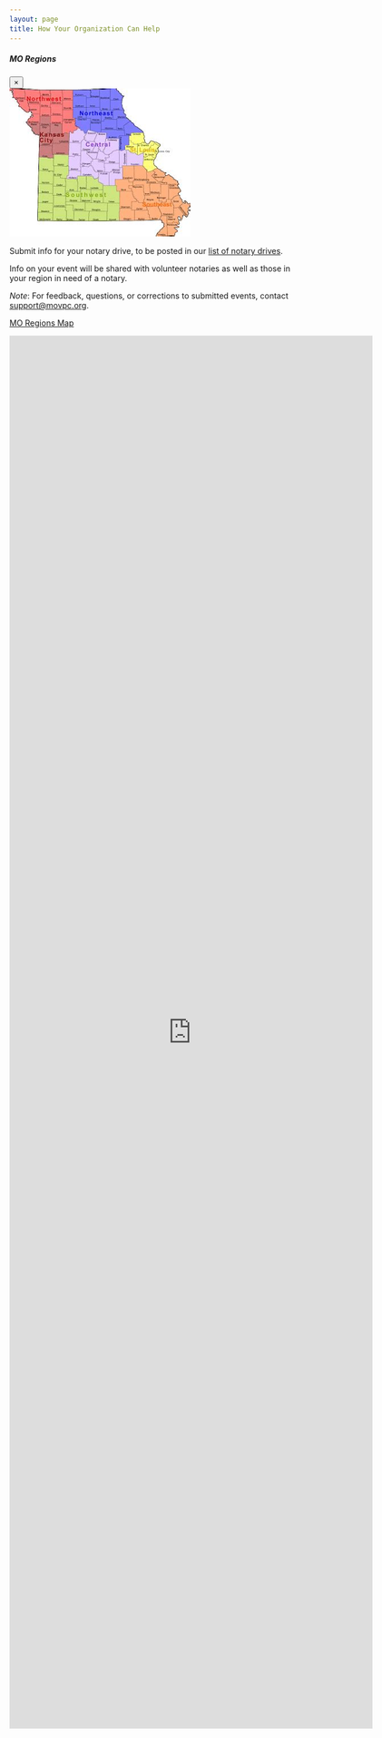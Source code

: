 ```yaml
---
layout: page
title: How Your Organization Can Help
---
```


<!-- Modal -->
<div class="modal fade" id="regionsModal" tabindex="-1" aria-labelledby="regionsModal" aria-hidden="true">
  <div class="modal-dialog">
    <div class="modal-content">
      <div class="modal-header">
        <h5 class="modal-title" id="exampleModalLabel">MO Regions</h5>
        <button type="button" class="close" data-dismiss="modal" aria-label="Close">
          <span aria-hidden="true">&times;</span>
        </button>
      </div>
      <div class="modal-body">
        <img src="/assets/img/mo-regions.jpg" alt="Map of MO regions">
      </div>
    </div>
  </div>
</div>

Submit info for your notary drive, to be posted in our <a href="/find-a-notary/#upcoming-notary-drives">list of notary drives</a>.

Info on your event will be shared with volunteer notaries as well as those in your region in need of a notary.

*Note*: For feedback, questions, or corrections to submitted events, contact <a href="mailto:support@movpc.org">support@movpc.org</a>.

<p><a href="#" data-toggle="modal" data-target="#regionsModal">MO Regions Map</a></p>

<iframe src="https://docs.google.com/forms/d/e/1FAIpQLSewT5TxyryGl-z3pdi_EVxikoT8YWIFvzXbc9XwVXORIPn8wA/viewform?embedded=true" width="640" height="2457" frameborder="0" marginheight="0" marginwidth="0">Loading…</iframe>